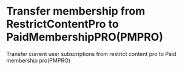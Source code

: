 # Transfer membership from RestrictContentPro to PaidMembershipPRO(PMPRO)
Transfer current user subscriptions from restrict content pro to Paid membership pro(PMPRO)
